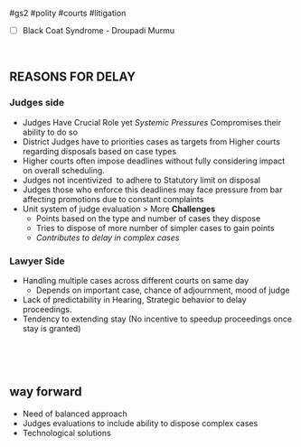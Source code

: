 #gs2 #polity #courts #litigation

- [ ] Black Coat Syndrome - Droupadi Murmu

&nbsp;

## REASONS FOR DELAY

### Judges side

- Judges Have Crucial Role yet *Systemic Pressures* Compromises their ability to do so
- District Judges have to priorities cases as targets from Higher courts regarding disposals based on case types
- Higher courts often impose deadlines without fully considering impact on overall scheduling.
- Judges not incentivized  to adhere to Statutory limit on disposal
- Judges those who enforce this deadlines may face pressure from bar affecting promotions due to constant complaints
- Unit system of judge evaluation > More **Challenges**
    - Points based on the type and number of cases they dispose
    - Tries to dispose of more number of simpler cases to gain points
    - *Contributes to delay in complex cases*

### Lawyer Side

- Handling multiple cases across different courts on same day
    - Depends on important case, chance of adjournment, mood of judge
- Lack of predictability in Hearing, Strategic behavior to delay proceedings.
- Tendency to extending stay (No incentive to speedup proceedings once stay is granted)

&nbsp;

&nbsp;

## way forward

- Need of balanced approach
- Judges evaluations to include ability to dispose complex cases
- Technological solutions